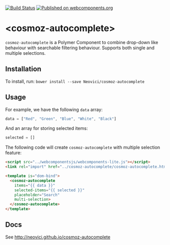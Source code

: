 [![Build Status](https://travis-ci.org/Neovici/cosmoz-autocomplete.svg?branch=master)](https://travis-ci.org/Neovici/cosmoz-autocomplete)
[![Published on webcomponents.org](https://img.shields.io/badge/webcomponents.org-published-blue.svg)](https://www.webcomponents.org/element/owner/my-element)

# &lt;cosmoz-autocomplete&gt;

`cosmoz-autocomplete` is a Polymer Component to combine drop-down like behaviour with searchable filtering behaviour. 
Supports both single and multiple selections.

## Installation

To install, run: `bower install --save Neovici/cosmoz-autocomplete`

## Usage

For example, we have the following `data` array:
```js
data = ["Red", "Green", "Blue", "White", "Black"]
```

And an array for storing selected items:
```js
selected = []
```

The following code will create `cosmoz-autocomplete` with multiple selection feature:
```html
<script src="../webcomponentsjs/webcomponents-lite.js"></script>
<link rel="import" href="../cosmoz-autocomplete/cosmoz-autocomplete.html">

<template is="dom-bind">
  <cosmoz-autocomplete 
    items="{{ data }}"
    selected-items="{{ selected }}"
    placeholder="Search"
    multi-selection>
  </cosmoz-autocomplete>
</template>
```

## Docs

See http://neovici.github.io/cosmoz-autocomplete
